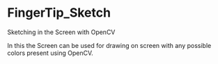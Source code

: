 # FingerTip_Sketch

Sketching in the Screen with OpenCV

In this the Screen can be used for drawing on screen with any possible colors present using OpenCV.
